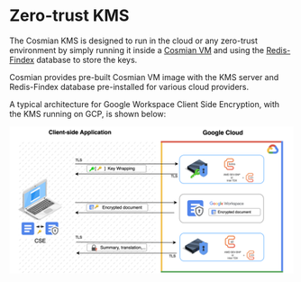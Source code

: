 # Zero-trust KMS

The Cosmian KMS is designed to run in the cloud or any zero-trust environment by simply running it inside
a [Cosmian VM](https://docs.cosmian.com/compute/cosmian_vm/overview/)
and using the [Redis-Findex](./high_availability_mode.md) database to store the keys.

Cosmian provides pre-built Cosmian VM image with the KMS server and Redis-Findex database pre-installed for various
cloud providers.

A typical architecture for Google Workspace Client Side Encryption, with the KMS running on GCP, is shown below:

![google_cse_architecture](./images/google_cse.drawio.svg)